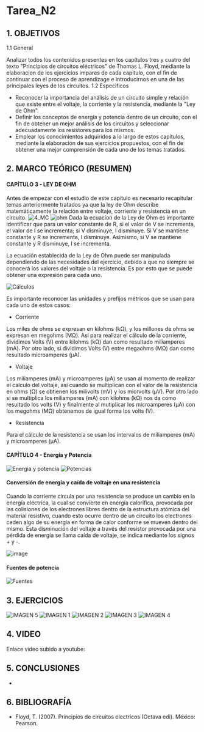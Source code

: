 # Tarea_N2
## 1. OBJETIVOS

   1.1 General
    
Analizar todos los contenidos presentes en los capítulos tres y cuatro del texto "Principios de circuitos eléctricos" de Thomas L. Floyd, mediante la elaboracion de los ejercicios impares de cada capitulo, con el fin de continuar con el proceso de aprendizage e introducirnos en una de las principales leyes de los circuitos.
   1.2 Especificos

* Reconocer la importancia del análisis de un circuito simple y relación que existe entre el voltaje, la corriente y la resistencia, mediante la "Ley de Ohm".
* Definir los conceptos de energía y potencia dentro de un circuito, con el fin de obtener un mejor análisis de los circuitos y seleccionar adecuadamente los resistores para los mismos.
* Emplear los conocimientos adquiridos a lo largo de estos capítulos, mediante la elaboración de sus ejercicios propuestos, con el fin de obtener una mejor comprensión de cada uno de los temas tratados.

## 2. MARCO TEÓRICO (RESUMEN)
#### CAPÍTULO 3 - LEY DE OHM
Antes de empezar con el estudio de este capítulo es necesario recapitular temas anteriormente tratados ya que la ley de Ohm describe matemáticamente la relación entre voltaje, corriente y resistencia en un circuito. 
![4_MC](https://user-images.githubusercontent.com/93666408/140944564-f14ee70b-7987-4f70-ab31-3ba2dfa752d5.jpeg)
![ohm](https://user-images.githubusercontent.com/93681159/141723712-80a1f328-2347-4696-b0da-da0f7b48ff51.jpeg)
Dada la ecuacion de la Ley de Ohm es importante identificar que para un valor constante de R, si el valor de V se incrementa, el valor de I se incrementa; si V disminuye, I disminuye. Si V se mantiene constante y R se incrementa, I disminuye. Asimismo, si V se mantiene constante y R disminuye, I se incrementa.

La ecuación establecida de la Ley de Ohm puede ser manipulada dependiendo de las necesidades del ejercicio, debido a que no siempre se conocerá los valores del voltaje o la resistencia. Es por esto que se puede obtener una expresión para cada uno. 

![Cálculos](https://user-images.githubusercontent.com/93681159/141815108-1eb55eee-c582-4673-adf3-52b860297c11.jpeg)

Es importante reconocer las unidades y prefijos métricos que se usan para cada uno de estos casos:
* Corriente

Los miles de ohms se expresan en kilohms (kΩ), y los millones de ohms se expresan en megohms (MΩ). Asi para realizar el cálculo de la corriente, dividimos Volts (V) entre kilohms (kΩ) dan como resultado miliamperes (mA). Por otro lado, si dividimos Volts (V) entre megaohms (MΩ) dan como resultado microamperes (μA).

* Voltaje

Los miliamperes (mA) y microamperes (μA) se usan al momento de realizar el calculo del voltaje, asi cuando se multiplican con el valor de la resistencia en ohms (Ω) se obtienen los milivolts (mV) y los micrvolts (μV). Por otro lado si se multiplica los miliamperes (mA) con kilohms (kΩ) nos da como resultado los volts (V) y finalmente al mutiplicar los microamperes (μA) con los megohms (MΩ) obtenemos de igual forma los volts (V).

* Resistencia

Para el cálculo de la resistencia se usan los intervalos de miliamperes (mA) y microamperes (μA).

#### CAPÍTULO 4 - Energía y Potencia
![Energia y potencia](https://user-images.githubusercontent.com/93681159/142125274-672418e5-64b3-4b83-a693-8e0364fd1678.jpg)
![Potencias](https://user-images.githubusercontent.com/93681159/142136338-618023f9-f82e-44b3-9c7b-ead39f0345e3.jpeg)
####  Conversión de energía y caída de voltaje en una resistencia
Cuando la corriente circula por una resistencia se produce un cambio en la energía eléctrica, la cual se convierte en energía calorífica, provocada por las colisiones de los electrones libres dentro de la estructura atómica del material resistivo, cuando esto ocurre dentro de un circuito los electrones ceden algo de su energía en forma de calor conforme se mueven dentro del mismo. Esta disminución del voltaje a través del resistor provocada por una pérdida de energía se llama
caída de voltaje, se indica mediante los signos + y  -.

![image](https://user-images.githubusercontent.com/93681159/142206336-5f3aa3b0-6fba-4e7d-9685-88741e19401d.png)

#### Fuentes de potencia

![Fuentes](https://user-images.githubusercontent.com/93681159/142214315-0f004ee3-0ae8-4c1d-b0a1-b4fe03f07461.jpeg)

## 3. EJERCICIOS
![IMAGEN 5](https://user-images.githubusercontent.com/93893919/142353243-f56a6e39-6d3d-46b0-bdc1-10dd919ac09f.png)
![IMAGEN 1](https://user-images.githubusercontent.com/93893919/142353244-1a9e5217-5f03-4782-b9f9-dc973b79425b.png)
![IMAGEN 2](https://user-images.githubusercontent.com/93893919/142353245-85b850ec-598e-4854-8076-1c4e7dd9991e.png)
![IMAGEN 3](https://user-images.githubusercontent.com/93893919/142353246-e0ffde0e-aa91-490c-9373-ba46f65da167.png)
![IMAGEN 4](https://user-images.githubusercontent.com/93893919/142353249-950e1989-635d-46f9-96d0-1b7055fc792f.png)

## 4. VIDEO
Enlace video subido a youtube:


## 5. CONCLUSIONES
* 
## 6. BIBLIOGRAFÍA
* Floyd, T. (2007). Principios de circuitos electricos (Octava edi). México: Pearson.
